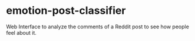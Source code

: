 # emotion-post-classifier
Web Interface to analyze the comments of a Reddit post to see how people feel about it. 
